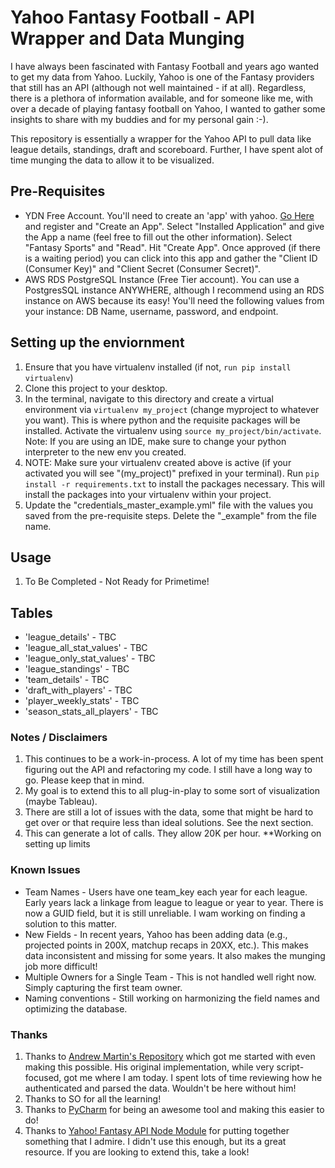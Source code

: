# Yahoo Fantasy Football - API Wrapper and Data Munging

I have always been fascinated with Fantasy Football and years ago wanted to get my data from Yahoo.  Luckily, Yahoo is one of the Fantasy providers that still has an API (although not well maintained - if at all).  Regardless, there is a plethora of information available, and for someone like me, with over a decade of playing fantasy football on Yahoo, I wanted to gather some insights to share with my buddies and for my personal gain :-).

This repository is essentially a wrapper for the Yahoo API to pull data like league details, standings, draft and scoreboard.  Further, I have spent alot of time munging the data to allow it to be visualized.

## Pre-Requisites
* YDN Free Account.  You'll need to create an 'app' with yahoo.  [Go Here](https://developer.yahoo.com/apps/) and register and "Create an App".  Select "Installed Application" and give the App a name (feel free to fill out the other information). Select "Fantasy Sports" and "Read".  Hit "Create App".  Once approved (if there is a waiting period) you can click into this app and gather the "Client ID (Consumer Key)" and "Client Secret (Consumer Secret)".
* AWS RDS PostgreSQL Instance (Free Tier account).  You can use a PostgresSQL instance ANYWHERE, although I recommend using an RDS instance on AWS because its easy!  You'll need the following values from your instance: DB Name, username, password, and endpoint.

## Setting up the enviornment
1. Ensure that you have virtualenv installed (if not, `run pip install virtualenv`)
2. Clone this project to your desktop.
3. In the terminal, navigate to this directory and create a virtual environment via `virtualenv my_project` (change myproject to whatever you want).  This is where python and the requisite packages will be installed.  Activate the virtualenv using `source my_project/bin/activate`.  Note: If you are using an IDE, make sure to change your python interpreter to the new env you created.
4. NOTE: Make sure your virtualenv created above is active (if your activated you will see "(my_project)" prefixed in your terminal). Run `pip install -r requirements.txt` to install the packages necessary.  This will install the packages into your virtualenv within your project.
5. Update the "credentials_master_example.yml" file with the values you saved from the pre-requisite steps.  Delete the "_example" from the file name.

## Usage
1. To Be Completed - Not Ready for Primetime!

## Tables
* 'league_details' - TBC
* 'league_all_stat_values' - TBC
* 'league_only_stat_values' - TBC
* 'league_standings' - TBC
* 'team_details' - TBC
* 'draft_with_players' - TBC
* 'player_weekly_stats' - TBC
* 'season_stats_all_players' - TBC

### Notes / Disclaimers
1. This continues to be a work-in-process.  A lot of my time has been spent figuring out the API and refactoring my code.  I still have a long way to go.  Please keep that in mind.
2. My goal is to extend this to all plug-in-play to some sort of visualization (maybe Tableau).
3. There are still a lot of issues with the data, some that might be hard to get over or that require less than ideal solutions. See the next section.
4. This can generate a lot of calls.  They allow 20K per hour.  **Working on setting up limits

### Known Issues
* Team Names - Users have one team_key each year for each league.  Early years lack a linkage from league to league or year to year.  There is now a GUID field, but it is still unreliable.  I wam working on finding a solution to this matter.
* New Fields - In recent years, Yahoo has been adding data (e.g., projected points in 200X, matchup recaps in 20XX, etc.).  This makes data inconsistent and missing for some years.  It also makes the munging job more difficult!
* Multiple Owners for a Single Team - This is not handled well right now.  Simply capturing the first team owner.
* Naming conventions - Still working on harmonizing the field names and optimizing the database.

### Thanks
1. Thanks to [Andrew Martin's Repository](https://github.com/almartin82/yahoo_roster_extract) which got me started with even making this possible.  His original implementation, while very script-focused, got me where I am today. I spent lots of time reviewing how he authenticated and parsed the data.  Wouldn't be here without him!
2. Thanks to SO for all the learning!
3. Thanks to [PyCharm](https://www.jetbrains.com/pycharm/) for being an awesome tool and making this easier to do!
3. Thanks to [Yahoo! Fantasy API Node Module](http://yfantasysandbox.herokuapp.com/) for putting together something that I admire.  I didn't use this enough, but its a great resource.  If you are looking to extend this, take a look!